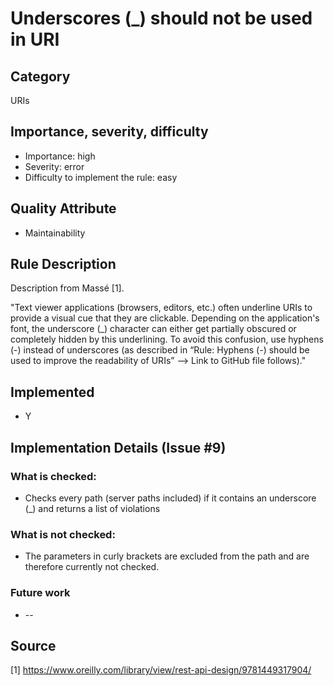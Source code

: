 # Underscores (_) should not be used in URI

## Category

URIs

## Importance, severity, difficulty

* Importance: high
* Severity: error
* Difficulty to implement the rule: easy

## Quality Attribute

* Maintainability

## Rule Description

Description from Massé [1].

"Text viewer applications (browsers, editors, etc.) often underline URIs to provide a visual cue that they are clickable. Depending on the application's font, the underscore (_) character can either get partially obscured or completely hidden by this underlining. To avoid this confusion, use hyphens (-) instead of underscores (as described in “Rule: Hyphens (-) should be used to improve the readability of URIs” --> Link to GitHub file follows)."

## Implemented

* Y

## Implementation Details (Issue #9)

### What is checked:

* Checks every path (server paths included) if it contains an underscore (_) and returns a list of violations

### What is not checked:

* The parameters in curly brackets are excluded from the path and are therefore currently not checked.

### Future work

* --

## Source

[1] https://www.oreilly.com/library/view/rest-api-design/9781449317904/